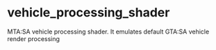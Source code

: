 # vehicle_processing_shader
MTA:SA vehicle processing shader. It emulates default GTA:SA vehicle render processing
